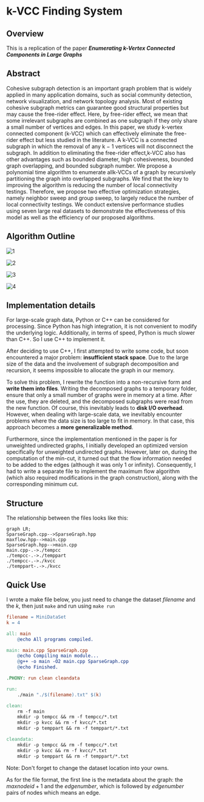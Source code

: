 # k-VCC Finding System

## Overview

This is a replication of the paper ***Enumerating k-Vertex Connected Components in Large Graphs***

## Abstract 

Cohesive subgraph detection is an important graph problem that is widely applied in many application domains, such as social community detection, network visualization, and network topology analysis. Most of existing cohesive subgraph metrics can guarantee good structural properties but may cause the free-rider effect. Here, by free-rider effect, we mean that some irrelevant subgraphs are combined as one subgraph if they only share a small number of vertices and edges. In this paper, we study k-vertex connected component (k-VCC) which can effectively eliminate the free-rider effect but less studied in the literature. A k-VCC is a connected subgraph in which the removal of any k − 1 vertices will not disconnect the subgraph. In addition to eliminating the free-rider effect,k-VCC also has other advantages such as bounded diameter, high cohesiveness, bounded graph overlapping, and bounded subgraph number. We propose a polynomial time algorithm to enumerate allk-VCCs of a graph by recursively partitioning the graph into overlapped subgraphs. We find that the key to improving the algorithm is reducing the number of local connectivity testings. Therefore, we propose two effective optimization strategies, namely neighbor sweep and group sweep, to largely reduce the number of local connectivity testings. We conduct extensive performance studies using seven large real datasets to demonstrate the effectiveness of this model as well as the efficiency of our proposed algorithms.

## Algorithm Outline

![1](./img/1.jpg)

![2](./img/2.jpg)

![3](./img/3.jpg)

![4](./img/4.jpg)

## Implementation details

For large-scale graph data, Python or C++ can be considered for processing. Since Python has high integration, it is not convenient to modify the underlying logic. Additionally, in terms of speed, Python is much slower than C++. So I use C++ to implement it.

After deciding to use C++, I first attempted to write some code, but soon encountered a major problem: **insufficient stack space**. Due to the large size of the data and the involvement of subgraph decomposition and recursion, it seems impossible to allocate the graph in our memory.

To solve this problem, I rewrite the function into a non-recursive form and **write them into files**. Writing the decomposed graphs to a temporary folder, ensure that only a small number of graphs were in memory at a time. After the use, they are deleted, and the decomposed subgraphs were read from the new function. Of course, this inevitably leads to **disk I/O overhead**. However, when dealing with large-scale data, we inevitably encounter problems where the data size is too large to fit in memory. In that case, this approach becomes a **more generalizable method**.

Furthermore, since the implementation mentioned in the paper is for unweighted undirected graphs, I initially developed an optimized version specifically for unweighted undirected graphs. However, later on, during the computation of the min-cut, it turned out that the flow information needed to be added to the edges (although it was only 1 or infinity). Consequently, I had to write a separate file to implement the maximum flow algorithm (which also required modifications in the graph construction), along with the corresponding minimum cut.

## Structure

The relationship between the files looks like this:

```mermaid
graph LR;
SparseGraph.cpp-->SparseGraph.hpp
maxflow.hpp-->main.cpp
SparseGraph.hpp-->main.cpp
main.cpp-.->./tempcc
./tempcc-.->./temppart
./tempcc-.->./kvcc
./temppart-.->./kvcc
```

## Quick Use

I wrote a make file below, you just need to change the dataset $filename$ and the $k$, then just `make` and run using `make run`

```makefile
filename = MiniDataSet
k = 4

all: main
	@echo All programs compiled.

main: main.cpp SparseGraph.cpp
	@echo Compiling main module...
	@g++ -o main -O2 main.cpp SparseGraph.cpp
	@echo Finished.

.PHONY: run clean cleandata

run:
	./main "./$(filename).txt" $(k)

clean:
	rm -f main
	mkdir -p tempcc && rm -f tempcc/*.txt
	mkdir -p kvcc && rm -f kvcc/*.txt
	mkdir -p temppart && rm -f temppart/*.txt

cleandata:
	mkdir -p tempcc && rm -f tempcc/*.txt
	mkdir -p kvcc && rm -f kvcc/*.txt
	mkdir -p temppart && rm -f temppart/*.txt

```

Note: Don't forget to change the dataset location into your owns.

As for the file format, the first line is the metadata about the graph: the $maxnodeid+1$ and the $edgenumber$, which is followed by $edgenumber$ pairs of nodes which means an edge.

